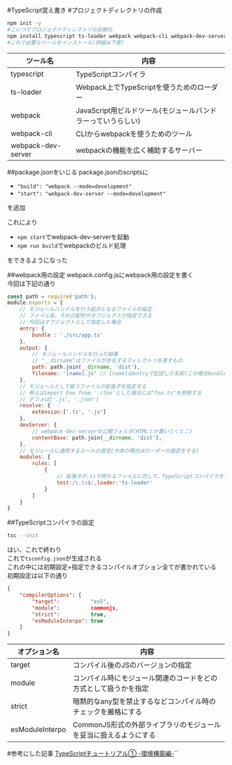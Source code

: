 #TypeScript覚え書き
#プロジェクトディレクトリの作成
```zsh
npm init -y
#こいつでプロジェクトディレクトリの初期化
npm install typescript ts-loader webpack webpack-cli webpack-dev-server --save-dev
#これで必要なツールをインストール(詳細は下表)
```
|ツール名|内容|
|---|---|
|typescript|TypeScriptコンパイラ|
|ts-loader |Webpack上でTypeScriptを使うためのローダー|
|webpack   |JavaScript用ビルドツール(モジュールバンドラーっていうらしい)|
|webpack-cli|CLIからwebpackを使うためのツール|
|webpack-dev-server|webpackの機能を広く補助するサーバー|

##package.jsonをいじる
package.jsonのscriptsに  

- `"build": "webpack --mode=development"`
- `"start": "webpack-dev-server --mode=development"`  

を追加  

これにより
- `npm start`でwebpack-dev-serverを起動
- `npm run build`でwebpackのビルド処理

をできるようになった

##webpack用の設定
webpack.config.jsにwebpack用の設定を書く  
今回は下記の通り
```JavaScript
const path = require('path');
module.exports = {
	// モジュールバンドルを行う起点となるファイルの指定
	// ファイル名、それの配列やオブジェクトが指定できる
	// 今回はオブジェクトとして指定した場合
	entry: {
		bundle : './src/app.ts'
	},
	output: {
		// モジュールバンドルを行った結果
		// "__dirname"はファイルが存在するディレクトリを表すもの
		path: path.join(__dirname, 'dist'),
		filename: '[name].js' // [name]はentryで記述した名前(この場合bundle)
	},
	// モジュールとして扱うファイルの拡張子を指定する
	// 例えばimport Foo from './foo'とした場合には"foo.ts"を参照する
	// デフォは['.js', '.json']
	resolve: {
		extension:['.ts', '.js']
	},
	devServer: {
		// webpack-dev-serverの公開フォルダ(HTMLとか置いとくとこ)
		contentBase: path.join(__dirname, 'dist'),
	},
	// モジュールに適用するルールの設定(大体の場合はローダーの設定をする)
	modules: {
		rules: [
			{
				// 拡張子が.tsで終わるファイルに対して、TypeScriptコンパイラを適用する
				test:/\.ts$/,loader:'ts-loader'
			}
		]
	}
}
```
##TypeScriptコンパイラの設定

```zsh
tsc --init
```
はい、これで終わり  
これで`tsconfig.json`が生成される  
これの中には初期設定+指定できるコンパイルオブション全てが書かれている  
初期設定は以下の通り  
```json
{
	"compilerOptions": {
		"target":          "es5",
		"module":          commonjs,
		"strict":          true,
		"esModuleInterpo": true
	}
}
```

|オプション名|内容|
|---|---|
|target|コンパイル後のJSのバージョンの指定|
|module|コンパイル時にモジュール関連のコードをどの方式として扱うかを指定|
|strict|暗黙的なany型を禁止するなどコンパイル時のチェックを厳格にする|
|esModuleInterpo|CommonJS形式の外部ライブラリのモジュールを妥当に扱えるようにする|
#参考にした記事
[TypeScriptチュートリアル① -環境構築編-](https://qiita.com/drafts/cd9d4cc31da9c9969639/edit)``
